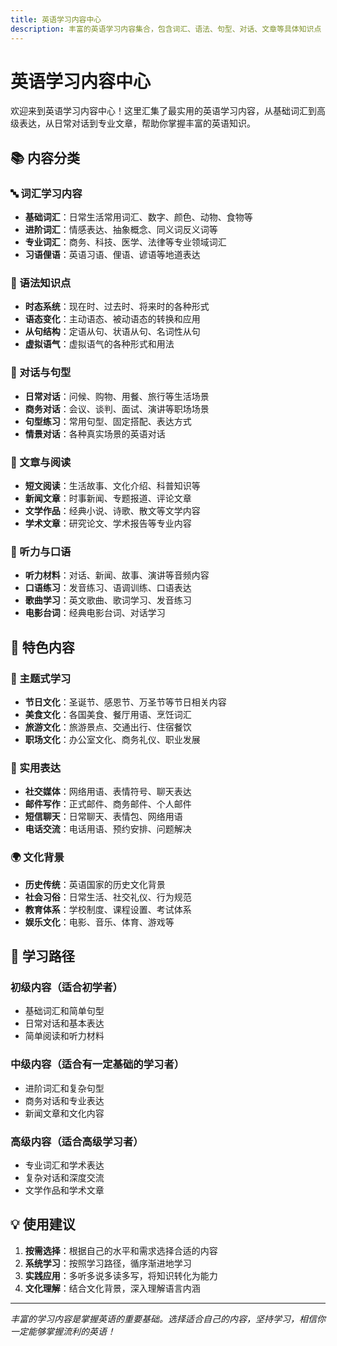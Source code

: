 ```yaml
---
title: 英语学习内容中心
description: 丰富的英语学习内容集合，包含词汇、语法、句型、对话、文章等具体知识点
---
```


# 英语学习内容中心

欢迎来到英语学习内容中心！这里汇集了最实用的英语学习内容，从基础词汇到高级表达，从日常对话到专业文章，帮助你掌握丰富的英语知识。

## 📚 内容分类

### 🔤 词汇学习内容
- **基础词汇**：日常生活常用词汇、数字、颜色、动物、食物等
- **进阶词汇**：情感表达、抽象概念、同义词反义词等
- **专业词汇**：商务、科技、医学、法律等专业领域词汇
- **习语俚语**：英语习语、俚语、谚语等地道表达

### 📝 语法知识点
- **时态系统**：现在时、过去时、将来时的各种形式
- **语态变化**：主动语态、被动语态的转换和应用
- **从句结构**：定语从句、状语从句、名词性从句
- **虚拟语气**：虚拟语气的各种形式和用法

### 💬 对话与句型
- **日常对话**：问候、购物、用餐、旅行等生活场景
- **商务对话**：会议、谈判、面试、演讲等职场场景
- **句型练习**：常用句型、固定搭配、表达方式
- **情景对话**：各种真实场景的英语对话

### 📖 文章与阅读
- **短文阅读**：生活故事、文化介绍、科普知识等
- **新闻文章**：时事新闻、专题报道、评论文章
- **文学作品**：经典小说、诗歌、散文等文学内容
- **学术文章**：研究论文、学术报告等专业内容

### 🎵 听力与口语
- **听力材料**：对话、新闻、故事、演讲等音频内容
- **口语练习**：发音练习、语调训练、口语表达
- **歌曲学习**：英文歌曲、歌词学习、发音练习
- **电影台词**：经典电影台词、对话学习

## 🌟 特色内容

### 🎯 主题式学习
- **节日文化**：圣诞节、感恩节、万圣节等节日相关内容
- **美食文化**：各国美食、餐厅用语、烹饪词汇
- **旅游文化**：旅游景点、交通出行、住宿餐饮
- **职场文化**：办公室文化、商务礼仪、职业发展

### 📱 实用表达
- **社交媒体**：网络用语、表情符号、聊天表达
- **邮件写作**：正式邮件、商务邮件、个人邮件
- **短信聊天**：日常聊天、表情包、网络用语
- **电话交流**：电话用语、预约安排、问题解决

### 🌍 文化背景
- **历史传统**：英语国家的历史文化背景
- **社会习俗**：日常生活、社交礼仪、行为规范
- **教育体系**：学校制度、课程设置、考试体系
- **娱乐文化**：电影、音乐、体育、游戏等

## 🚀 学习路径

### 初级内容（适合初学者）
- 基础词汇和简单句型
- 日常对话和基本表达
- 简单阅读和听力材料

### 中级内容（适合有一定基础的学习者）
- 进阶词汇和复杂句型
- 商务对话和专业表达
- 新闻文章和文化内容

### 高级内容（适合高级学习者）
- 专业词汇和学术表达
- 复杂对话和深度交流
- 文学作品和学术文章

## 💡 使用建议

1. **按需选择**：根据自己的水平和需求选择合适的内容
2. **系统学习**：按照学习路径，循序渐进地学习
3. **实践应用**：多听多说多读多写，将知识转化为能力
4. **文化理解**：结合文化背景，深入理解语言内涵

---

*丰富的学习内容是掌握英语的重要基础。选择适合自己的内容，坚持学习，相信你一定能够掌握流利的英语！*
